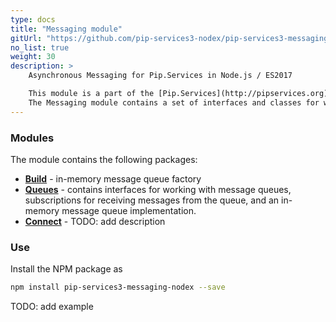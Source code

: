 ```yaml
---
type: docs
title: "Messaging module"
gitUrl: "https://github.com/pip-services3-nodex/pip-services3-messaging-nodex"
no_list: true
weight: 30
description: > 
    Asynchronous Messaging for Pip.Services in Node.js / ES2017  

    This module is a part of the [Pip.Services](http://pipservices.org) polyglot microservices toolkit.
    The Messaging module contains a set of interfaces and classes for working with message queues, as well as an in-memory message queue implementation. 
---
```


### Modules

The module contains the following packages:

- [**Build**](build) - in-memory message queue factory
- [**Queues**](queues) - contains interfaces for working with message queues, subscriptions for receiving messages from the queue, and an in-memory message queue implementation.
- [**Connect**](connect) - TODO: add description

### Use

Install the NPM package as
```bash
npm install pip-services3-messaging-nodex --save
```

TODO: add example
